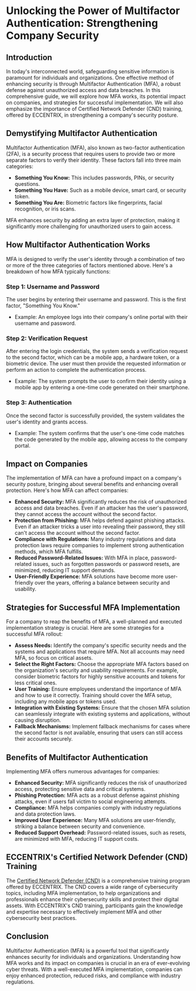 # Unlocking the Power of Multifactor Authentication: Strengthening Company Security

## Introduction 
In today's interconnected world, safeguarding sensitive information is paramount for individuals and organizations. One effective method of enhancing security is through Multifactor Authentication (MFA), a robust defense against unauthorized access and data breaches. In this comprehensive guide, we will explore how MFA works, its potential impact on companies, and strategies for successful implementation. We will also emphasize the importance of Certified Network Defender (CND) training, offered by ECCENTRIX, in strengthening a company's security posture. 

## Demystifying Multifactor Authentication 
Multifactor Authentication (MFA), also known as two-factor authentication (2FA), is a security process that requires users to provide two or more separate factors to verify their identity. These factors fall into three main categories: 
- **Something You Know:** This includes passwords, PINs, or security questions. 
- **Something You Have:** Such as a mobile device, smart card, or security token. 
- **Something You Are:** Biometric factors like fingerprints, facial recognition, or iris scans.

MFA enhances security by adding an extra layer of protection, making it significantly more challenging for unauthorized users to gain access. 

## How Multifactor Authentication Works 
MFA is designed to verify the user's identity through a combination of two or more of the three categories of factors mentioned above. Here's a breakdown of how MFA typically functions: 

### **Step 1: Username and Password**
The user begins by entering their username and password. This is the first factor, "Something You Know." 
- Example: An employee logs into their company's online portal with their username and password. 

### **Step 2: Verification Request**

After entering the login credentials, the system sends a verification request to the second factor, which can be a mobile app, a hardware token, or a biometric device. The user must then provide the requested information or perform an action to complete the authentication process. 
- Example: The system prompts the user to confirm their identity using a mobile app by entering a one-time code generated on their smartphone. 

### **Step 3: Authentication** 
Once the second factor is successfully provided, the system validates the user's identity and grants access. 
- Example: The system confirms that the user's one-time code matches the code generated by the mobile app, allowing access to the company portal. 

## Impact on Companies 
The implementation of MFA can have a profound impact on a company's security posture, bringing about several benefits and enhancing overall protection. Here's how MFA can affect companies: 
- **Enhanced Security:** MFA significantly reduces the risk of unauthorized access and data breaches. Even if an attacker has the user's password, they cannot access the account without the second factor. 
- **Protection from Phishing:** MFA helps defend against phishing attacks. Even if an attacker tricks a user into revealing their password, they still can't access the account without the second factor. 
- **Compliance with Regulations:** Many industry regulations and data protection laws require companies to implement strong authentication methods, which MFA fulfills. 
- **Reduced Password-Related Issues:** With MFA in place, password-related issues, such as forgotten passwords or password resets, are minimized, reducing IT support demands. 
- **User-Friendly Experience:** MFA solutions have become more user-friendly over the years, offering a balance between security and usability. 

## Strategies for Successful MFA Implementation 
For a company to reap the benefits of MFA, a well-planned and executed implementation strategy is crucial. Here are some strategies for a successful MFA rollout: 
- **Assess Needs:** Identify the company's specific security needs and the systems and applications that require MFA. Not all accounts may need MFA, so focus on critical assets. 
- **Select the Right Factors:** Choose the appropriate MFA factors based on the organization's security and usability requirements. For example, consider biometric factors for highly sensitive accounts and tokens for less critical ones. 
- **User Training:** Ensure employees understand the importance of MFA and how to use it correctly. Training should cover the MFA setup, including any mobile apps or tokens used. 
- **Integration with Existing Systems:** Ensure that the chosen MFA solution can seamlessly integrate with existing systems and applications, without causing disruption. 
- **Fallback Mechanisms:** Implement fallback mechanisms for cases where the second factor is not available, ensuring that users can still access their accounts securely. 

## Benefits of Multifactor Authentication 
Implementing MFA offers numerous advantages for companies: 
- **Enhanced Security:** MFA significantly reduces the risk of unauthorized access, protecting sensitive data and critical systems. 
- **Phishing Protection:** MFA acts as a robust defense against phishing attacks, even if users fall victim to social engineering attempts. 
- **Compliance:** MFA helps companies comply with industry regulations and data protection laws. 
- **Improved User Experience:** Many MFA solutions are user-friendly, striking a balance between security and convenience. 
- **Reduced Support Overhead:** Password-related issues, such as resets, are minimized with MFA, reducing IT support costs. 

## ECCENTRIX's Certified Network Defender (CND) Training 
The [Certified Network Defender (CND)](https://www.eccentrix.ca/en/courses/cybersecurity-and-cyberdefense/certified-network-defender-cndv2-ec6156) is a comprehensive training program offered by ECCENTRIX. The CND covers a wide range of cybersecurity topics, including MFA implementation, to help organizations and professionals enhance their cybersecurity skills and protect their digital assets. With ECCENTRIX's CND training, participants gain the knowledge and expertise necessary to effectively implement MFA and other cybersecurity best practices. 

## Conclusion 
Multifactor Authentication (MFA) is a powerful tool that significantly enhances security for individuals and organizations. Understanding how MFA works and its impact on companies is crucial in an era of ever-evolving cyber threats. With a well-executed MFA implementation, companies can enjoy enhanced protection, reduced risks, and compliance with industry regulations.  
